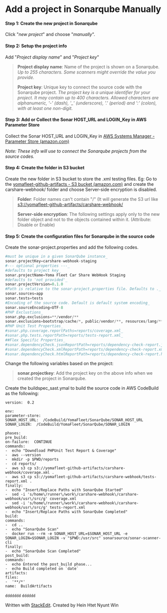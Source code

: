 # Add a project in Sonarqube Manually

#### Step 1: Create the new project in Sonarqube

Click "*new project*" and choose "*manually*".

#### Step 2: Setup the project info

Add "*Project display name*" and "*Project key*"

> **Project display name**: Name of the project is shown on a Sonarqube. *Up to 255 characters. Some scanners might override the value you provide.*
>
> **Project key**: Unique key to connect the source code with the Sonarqube project. *The project key is a unique identifier for your project. It may contain up to 400 characters. Allowed characters are alphanumeric, '-' (dash), '_' (underscore), '.' (period) and ':' (colon), with at least one non-digit.*

#### Step 3: Add or Collect the Sonar HOST_URL and LOGIN_Key in AWS Parameter Store

Collect the Sonar HOST_URL and LOGIN_Key in [AWS Systems Manager - Parameter Store (amazon.com)](https://ap-southeast-1.console.aws.amazon.com/systems-manager/parameters/?region=ap-southeast-1&tab=Table#list_parameter_filters=Name:Contains:sonarqube)

*Note: These info will use to connect the Sonarqube projects from the source codes.*

#### Step 4: Create the folder in S3 bucket

Create the new folder in S3 bucket to store the .xml testing files.
Eg: Go to the [yomafleet-github-artifacts - S3 bucket (amazon.com)](https://s3.console.aws.amazon.com/s3/buckets/yomafleet-github-artifacts?region=ap-southeast-1&tab=objects) and create the carshare-webhook/ folder and choose Server-side encryption is disabled.

> **Folder**: Folder names can't contain "/" (It will generate the S3 url like [s3://yomafleet-github-artifacts/carshare-webhook/]()
>
> **Server-side encryption**: The following settings apply only to the new folder object and not to the objects contained within it. (Attribute: Disable or Enable)

#### Step 5: Create the configuration files for Sonarqube in the source code

Create the sonar-project.properties and add the following codes.

```terraform
#must be unique in a given SonarQube instance_
sonar.projectKey=carshare-webhook-staging
#--- optional properties ---_
#defaults to project key_
sonar.projectName=Yoma Fleet Car Share WebHook Staging
#defaults to 'not provided'_
sonar.projectVersion=0.1.0
#Path is relative to the sonar-project.properties file. Defaults to ._
sonar.sources=app
sonar.tests=tests
#Encoding of the source code. Default is default system encoding_
sonar.sourceEncoding=UTF-8
#PHP Exclustions_
sonar.php.exclusions=**/vendor/**
sonar.exclusions=bootstrap/cache/*, public/vendor/**, resources/lang/**
#PHP Unit Test Properties_
#sonar.php.coverage.reportPaths=reports/coverage.xml_
#sonar.php.tests.reportPath=reports/tests-report.xml_
##Flex Specific Properties_
#sonar.dependencyCheck.jsonReportPath=reports/dependency-check-report.json_
#sonar.dependencyCheck.xmlReportPath=reports/dependency-check-report.xml_
#sonar.dependencyCheck.htmlReportPath=reports/dependency-check-report.html_
```

Change the following variables based on the project:

> **sonar.projectkey**: Add the project key on the above info when we created the project in Sonarqube.

Create the buildspec_sast.ymal to build the source code in AWS CodeBuild  as the following:

    version:  0.2
    
    env:
    parameter-store:
    SONAR_HOST_URL:  /CodeBuild/YomaFleet/SonarQube/SONAR_HOST_URL
    SONAR_LOGIN:  /CodeBuild/YomaFleet/SonarQube/SONAR_LOGIN
    
    phases:
    pre_build:
    on-failure:  CONTINUE
    commands:
    -  echo "Downdload PHPUnit Test Report & Coverage"
    -  aws --version
    -  mkdir -p $PWD/reports
    -  cd reports/
    -  aws s3 cp s3://yomafleet-github-artifacts/carshare-webhook/coverage.xml .
    -  aws s3 cp s3://yomafleet-github-artifacts/carshare-webhook/tests-report.xml . 
    finally: 
    -  echo "Insert/Replace Paths with SonarQube Started" 
    -  sed -i 's/home\/runner\/work\/carshare-webhook\/carshare-webhook/usr\/src/g' coverage.xml 
    -  sed -i 's/home\/runner\/work\/carshare-webhook\/carshare-webhook/usr\/src/g' tests-report.xml  
    -  echo "Insert/Replace Paths with SonarQube Completed"  
    build: 
    commands:
    -  cd ..
    -  echo "SonarQube Scan"
    -  docker run --rm -e SONAR_HOST_URL=$SONAR_HOST_URL -e SONAR_LOGIN=$SONAR_LOGIN -v "$PWD:/usr/src" sonarsource/sonar-scanner-cli
    finally:
    -  echo "SonarQube Scan Completed"
    post_build:
    commands:
    -  echo Entered the post_build phase...
    -  echo Build completed on `date`
    artifacts:
    files:
    -  '**/*'
    name:  BuildArtifacts

`ddddddd`
`dddddd`

Written with [StackEdit](https://stackedit.io/).
Created by Hein Htet Nyunt Win
